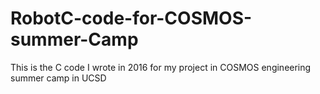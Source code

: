 # RobotC-code-for-COSMOS-summer-Camp
This is the C code I wrote in 2016 for my project in COSMOS engineering summer camp in UCSD
